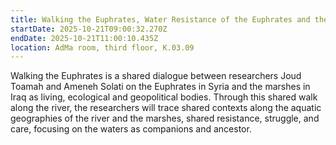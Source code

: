 ```yaml
---
title: Walking the Euphrates, Water Resistance of the Euphrates and the Marshes
startDate: 2025-10-21T09:00:32.270Z
endDate: 2025-10-21T11:00:10.435Z
location: AdMa room, third floor, K.03.09
---
```

Walking the Euphrates is a shared dialogue between researchers Joud Toamah and Ameneh Solati on the Euphrates in Syria and the marshes in Iraq as living, ecological and geopolitical bodies. Through this shared walk along the river, the researchers will trace shared contexts along the aquatic geographies of the river and the marshes, shared resistance, struggle, and care, focusing on the waters as companions and ancestor.